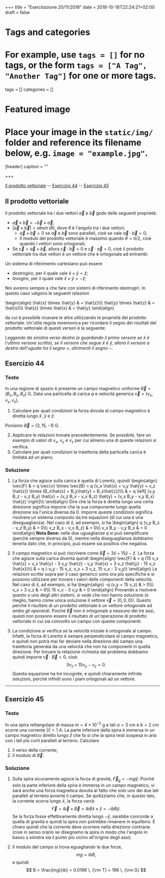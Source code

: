 +++
title = "Esercitazione 20/11/2018"
date = 2018-10-18T22:24:21+02:00
draft = false

# Tags and categories
# For example, use `tags = []` for no tags, or the form `tags = ["A Tag", "Another Tag"]` for one or more tags.
tags = []
categories = []

# Featured image
# Place your image in the `static/img/` folder and reference its filename below, e.g. `image = "example.jpg"`.
[header]
caption = ""

+++

[Il prodotto vettoriale](#il-prodotto-vettoriale) -- [Esercizio 44](#esercizio-44) -- [Esercizio 45](#esercizio-45)

## Il prodotto vettoriale

Il prodotto vettoriale tra i due vettori $\vec{a}$ e $\vec{b}$ gode delle seguenti proprietà:

* $\vec{a} \times \vec{b} = -\vec{b} \times \vec{a}$;
* $|\vec{a} \times \vec{b}| = ab \sin(\theta)$, dove $\theta$ è l'angolo tra i due vettori;
	* $\vec{a} \times \vec{b} = 0$ se $\vec{a}$ e $\vec{b}$ sono paralleli, cioè se vale $\vec{a} \cdot \vec{b} = 0$;
	* Il modulo del prodotto vettoriale è massimo quando $\theta = \pi / 2$, cioè quando i vettori sono ortogonali;
* Se $\vec{c} = \vec{a} \times \vec{b}$, allora $\vec{c} \cdot \vec{b} = 0$ e $\vec{c} \cdot \vec{a} = 0$, cioè il prodotto vettoriale tra due vettori è un vettore che è ortogonale ad entrambi

Un sistema di riferimento cartesiano può essere

* *destrogiro*, per il quale vale $\hat{x} \times \hat{y} = \hat{z}$;
* *levogiro*, per il quale vale $\hat{x} \times \hat{y} = -\hat{z}$;

Noi avremo sempre a che fare con sistemi di riferimento destrogiri. In questo caso valgono le seguenti relazioni

\begin{align}
\hat{x} \times \hat{y} & = \hat{z}\\\\\\
\hat{y} \times \hat{z} & = \hat{x}\\\\\\
\hat{z} \times \hat{x} & = \hat{y}
\end{align}

da cui è possibile ricavare le altre utilizzando le proprietà del prodotto vettoriale. Un'utile regola mnemonica per ricordare il segno dei risultati del prodotto vettoriale di questi versori è la seguente:

*Leggendo da sinistra verso destra (e guardando il primo versore se $\hat{x}$ è l'ultimo versore scritto), se il versore che segue $\hat{x}$ è $\hat{y}$, allora il versore a destra dell'uguale ha il segno $+$, altrimenti il segno $-$.*

## Esercizio 44

### Testo

In una regione di spazio è presente un campo magnetico uniforme $\vec{B} = (B_x, B_y, B_z)$ G. Data una particella di carica $q$ e velocità generica $\vec{v} = (v_x, v_y, v_z)$, 

1. Calcolare per quali condizioni la forza dovuta al campo magnetico è diretta lungo $\hat{x}$, $\hat{y}$ e $\hat{z}$.

Poniamo $\vec{B} = (3, 15, -1)$ G.

2. Applicare le relazioni trovate precedentemente. Se possibile, fare un esempio di valori di $v_x$, $v_y$ e $v_z$ per cui almeno una di queste relazioni si verifica.
3. Calcolare per quali condizioni la traiettoria della particella carica è limitata ad un piano;

### Soluzione

1. La forza che agisce sulla carica è quella di Lorentz, quindi
\begin{align}
\vec{F} & = q \vec{v} \times \vec{B} = q (v_x \hat{x} + v_y \hat{y} + v_z \hat{z}) \times (B_x\hat{x} + B_y\hat{y} + B_x\hat{z})\\\\\\
 & = q \left[  (v_y B_z - v_z B_y) \hat{x} + (v_z B_x - v_x B_z) \hat{y} + (v_x B_y - v_y B_x) \hat{z} \right]\\\\\\
\end{align}
Dire che la forza è diretta lungo una certa direzione significa imporre che la sua componente lungo quella direzione sia l'unica diversa da 0. Imporre queste condizioni significa risolvere un sistema composto da tre equazioni (di cui una è una diseguaglianza). Nel caso di $\hat{x}$, ad esempio, si ha
\begin{align}
q (v_y B_z - v_z B_y) & > 0\\\\\\
v_z B_x - v_x B_z) & = 0\\\\\\
v_x B_y - v_y B_x & = 0
\end{align}
**Nota Bene:** nelle due uguaglianze $q$ si può semplificare (perché sempre diversa da 0), mentre nella diseguaglianza dobbiamo tenerla dato che, in principio, può essere sia positiva che negativa.

2. Il campo magnetico si può riscrivere come $\vec{B} = 3\hat{x} + 15\hat{y} - \hat{z}$. La forza che agisce sulla carica diventa quindi
\begin{align}
\vec{F} & = q (15 v_x \hat{z} + v_x \hat{y} - 3 v_y \hat{z} - v_y \hat{x} + 3 v_z \hat{y} - 15 v_z \hat{x})\\\\\\
 & = q (-v_y - 15 v_z, v_x + 3 v_z, 15 v_x - 3 v_y))
\end{align}
Le relazioni scritte sopra per il caso generico sono ora più specifiche e si possono utilizzare per trovare i valori delle componenti della velocità. Nel caso di $\hat{x}$, ad esempio, si ha
\begin{align}
-q (v_y + 15 v_z) & > 0\\\\\\
v_x + 3 v_z & = 0\\\\\\
15 v_x - 3 v_y & = 0
\end{align}
Provando a risolvere questo o uno degli altri sistemi, si vede che non hanno soluzione (o meglio, hanno come unica soluzione il vettore $\vec{v} = (0, 0, 0)$). Questo perché il risultato di un prodotto vettoriale è un vettore ortogonale ad *ambo gli operandi*. Poiché $\vec{B}$ non è ortogonale a nessuno dei tre assi, questi non possono essere il risultato di un'operazione di prodotto vettoriale in cui sia coinvolto un campo con queste componenti.

3. La condizione si verifica se la velocità iniziale è ortogonale al campo. Infatti, la forza di Lorentz è sempre perpendicolare al campo magnetico, e quindi non potrà mai far deviare nella direzione del campo una traiettoria generata da una velocità che non ha componenti in quella direzione. Per trovare la relazione richiesta dal problema dobbiamo quindi imporre $\vec{v} \cdot \vec{B} = 0$, cioè:
$$
3 v_x + 15 v_y - v_z = 0.
$$
Questa equazione ha tre incognite, e quindi chiaramente infinite soluzioni, perché infiniti sono i piani ortogonali ad un vettore.

---

## Esercizio 45

### Testo

In una spira rettangolare di massa $m = 4 \times 10^{-2}$ g e lati $a = 3$ cm e $b = 2$ cm scorre una corrente $|i| = 1$ A. La parte inferiore della spira è immersa in un campo magnetico diretto lungo $\hat{z}$ che fa sì che la spira resti sospesa in aria con i lati più corti paralleli al terreno. Calcolare 

1. il verso della corrente;
2. il modulo di $\vec{B}$.

### Soluzione

1. Sulla spira sicuramente agisce la forza di gravità, $\vec{F}_g = -mg \hat{y}$. Poiché solo la parte inferiore della spira è immersa in un campo magnetico, vi sarà anche una forza magnetica dovuta al fatto che solo uno dei due lati paralleli al terreno avverte il campo. Se ipotizziamo che, in questo lato, la corrente scorra lungo $\hat{x}$, la forza varrà:
$$
\vec{F} = i \vec{b} \times \vec{B} = i b B \hat{x} \times \hat{z} = - i b B \hat{y} .
$$
Se la forza fosse effettivamente diretta lungo $-\hat{y}$, sarebbe concorde a quella di gravità e quindi la spira non potrebbe rimanere in equilibrio. È chiaro quindi che la corrente deve scorrere nella direzione contraria (cioè in senso orario se disegnamo la spira in modo che l'angolo in basso a sinistra sia il punto più vicino all'origine degli assi).

2. Il modulo del campo si trova eguagliando le due forze, 
$$
mg = ibB,
$$
e quindi
$$
B = \frac{mg}{ib} = 0.0196 \, {\rm T} = 196 \, {\rm G}
$$
